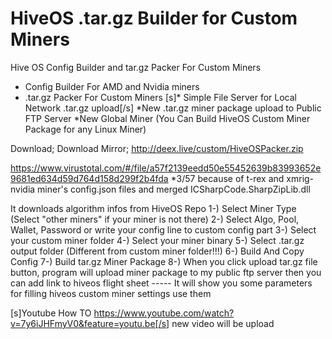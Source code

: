 # HiveOS .tar.gz Builder for Custom Miners

Hive OS Config Builder and tar.gz Packer For Custom Miners

* Config Builder For AMD and Nvidia miners
* .tar.gz Packer For Custom Miners
[s]* Simple File Server for Local Network .tar.gz upload[/s]
*New .tar.gz miner package upload to Public FTP Server
*New Global Miner (You Can Build HiveOS Custom Miner Package for any Linux Miner)

Download; 
Download Mirror; http://deex.live/custom/HiveOSPacker.zip

https://www.virustotal.com/#/file/a57f2139eedd50e55452639b83993652e9681ed634d59d764d158d299f2b4fda
*3/57 because of t-rex and xmrig-nvidia miner's config.json files and merged ICSharpCode.SharpZipLib.dll

It downloads algorithm infos from HiveOS Repo
1-) Select Miner Type (Select "other miners" if your miner is not there)
2-) Select Algo, Pool, Wallet, Password or write your config line to custom config part
3-) Select your custom miner folder
4-) Select your miner binary
5-) Select .tar.gz output folder (Different from custom miner folder!!!)
6-) Build And Copy Config
7-) Build tar.gz Miner Package
8-) When you click upload tar.gz file button, program will upload miner package to my public ftp server then you can add link to hiveos flight sheet
----- It will show you some parameters for filling hiveos custom miner settings use them


[s]Youtube How TO https://www.youtube.com/watch?v=7y6iJHFmyV0&feature=youtu.be[/s] new video will be upload
